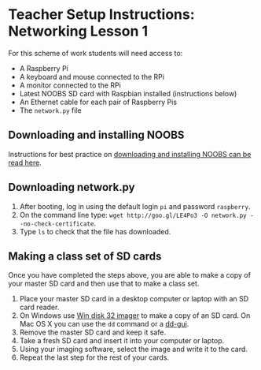 # Teacher Setup Instructions: Networking Lesson 1

For this scheme of work students will need access to:

- A Raspberry Pi
- A keyboard and mouse connected to the RPi
- A monitor connected to the RPi
- Latest NOOBS SD card with Raspbian installed (instructions below)
- An Ethernet cable for each pair of Raspberry Pis
- The `network.py` file

## Downloading and installing NOOBS

Instructions for best practice on [downloading and installing NOOBS can be read here](http://www.raspberrypi.org/documentation/installation/noobs.md).

## Downloading network.py

1. After booting, log in using the default login `pi` and password `raspberry`.
1. On the command line type: `wget http://goo.gl/LE4Po3 -O network.py --no-check-certificate`.
1. Type `ls` to check that the file has downloaded.

## Making a class set of SD cards

Once you have completed the steps above, you are able to make a copy of your master SD card and then use that to make a class set.

1. Place your master SD card in a desktop computer or laptop with an SD card reader.
1. On Windows use [Win disk 32 imager](http://sourceforge.net/projects/win32diskimager/) to make a copy of an SD card. On Mac OS X you can use the `dd` command or a [dd-gui](http://www.gingerbeardman.com/dd-gui/).
1. Remove the master SD card and keep it safe.
1. Take a fresh SD card and insert it into your computer or laptop.
1. Using your imaging software, select the image and write it to the card.
1. Repeat the last step for the rest of your cards.
